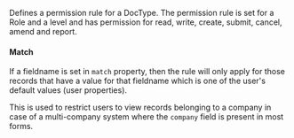 Defines a permission rule for a DocType. The permission rule is set for a Role and a level and has permission for read, write, create, submit, cancel, amend and report. 

#### Match

If a fieldname is set in `match` property, then the rule will only apply for those records that have a value for that fieldname which is one of the user's default values (user properties).

This is used to restrict users to view records belonging to a company in case of a multi-company system where the `company` field is present in most forms.